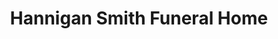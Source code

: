 ---
title: "Hannigan Smith Funeral Home"
url: /athens/hannigan-smith-funeral-home/
shop: funeral directors
---